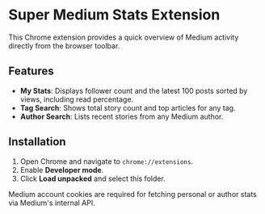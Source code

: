 # Super Medium Stats Extension

This Chrome extension provides a quick overview of Medium activity directly from the browser toolbar.

## Features

- **My Stats**: Displays follower count and the latest 100 posts sorted by views, including read percentage.
- **Tag Search**: Shows total story count and top articles for any tag.
- **Author Search**: Lists recent stories from any Medium author.

## Installation

1. Open Chrome and navigate to `chrome://extensions`.
2. Enable **Developer mode**.
3. Click **Load unpacked** and select this folder.

Medium account cookies are required for fetching personal or author stats via Medium's internal API.

